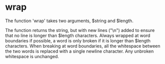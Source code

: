 # wrap

The function 'wrap' takes two arguments, $string and $length.

The function returns the string, but with new lines ("\n") added to ensure that no line is longer than $length characters. 
Always wrapped at word boundaries if possible, a word is only broken if it is longer than $length characters. 
When breaking at word boundaries, all the whitespace between the two words is replaced with a single newline character. 
Any unbroken whitespace is unchanged.
